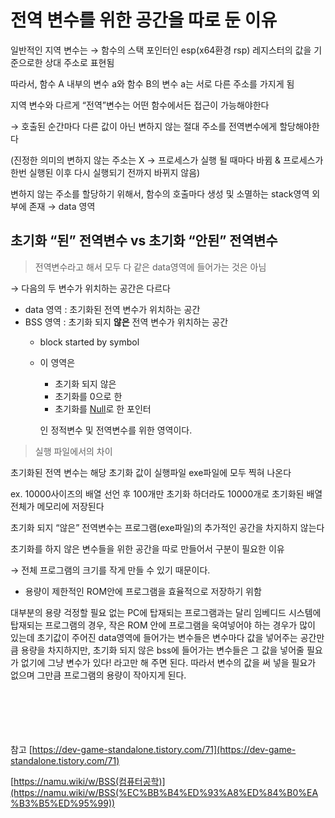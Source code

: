 # 전역 변수를 위한 공간을 따로 둔 이유


일반적인 지역 변수는 → 함수의 스택 포인터인 esp(x64환경 rsp) 레지스터의 값을 기준으로한 상대 주소로 표현됨

따라서, 함수 A 내부의 변수 a와 함수 B의 변수 a는 서로 다른 주소를 가지게 됨

지역 변수와 다르게 “전역”변수는 어떤 함수에서든 접근이 가능해야한다

→ 호출된 순간마다 다른 값이 아닌 변하지 않는 절대 주소를 전역변수에게 할당해야한다

(진정한 의미의 변하지 않는 주소는 X → 프로세스가 실행 될 때마다 바뀜 & 프로세스가 한번 실행된 이후 다시 실행되기 전까지 바뀌지 않음)

변하지 않는 주소를 할당하기 위해서, 함수의 호출마다 생성 및 소멸하는 stack영역 외부에 존재 → data 영역

## 초기화 “된” 전역변수 vs 초기화 “안된” 전역변수

> 전역변수라고 해서 모두 다 같은 data영역에 들어가는 것은 아님
> 

→ 다음의 두 변수가 위치하는 공간은 다르다

- data 영역 : 초기화된 전역 변수가 위치하는 공간
- BSS 영역 :  초기화 되지 **않은** 전역 변수가 위치하는 공간
    - block started by symbol
    - 이 영역은
        - 초기화 되지 않은
        - 초기화를 0으로 한
        - 초기화를 [Null](https://namu.wiki/w/Null)로 한 포인터
        
        인 정적변수 및 전역변수를 위한 영역이다.
        

> 실행 파일에서의 차이
> 

초기화된 전역 변수는 해당 초기화 값이 실행파일 exe파일에 모두 찍혀 나온다

ex. 10000사이즈의 배열 선언 후 100개만 초기화 하더라도 10000개로 초기화된 배열전체가 메모리에 저장된다

초기화 되지 “않은” 전역변수는 프로그램(exe파일)의 추가적인 공간을 차지하지 않는다

초기화를 하지 않은 변수들을 위한 공간을 따로 만들어서 구분이 필요한 이유

→ 전체 프로그램의 크기를 작게 만들 수 있기 때문이다.

- 용량이 제한적인 ROM안에 프로그램을 효율적으로 저장하기 위함
    
대부분의 용량 걱정할 필요 없는 PC에 탑재되는 프로그램과는 달리 임베디드 시스템에 탑재되는 프로그램의 경우, 
작은 ROM 안에 프로그램을 욱여넣어야 하는 경우가 많이 있는데 초기값이 주어진 data영역에 들어가는 변수들은 변수마다 값을 넣어주는 공간만큼 용량을 차지하지만, 초기화 되지 않은 bss에 들어가는 변수들은 그 값을 넣어줄 필요가 없기에 그냥 변수가 있다! 라고만 해 주면 된다. 
따라서 변수의 값을 써 넣을 필요가 없으며 그만큼 프로그램의 용량이 작아지게 된다.


<br><br><br><br><br>
참고
[https://dev-game-standalone.tistory.com/71](https://dev-game-standalone.tistory.com/71)

[https://namu.wiki/w/BSS(컴퓨터공학)](https://namu.wiki/w/BSS(%EC%BB%B4%ED%93%A8%ED%84%B0%EA%B3%B5%ED%95%99))
